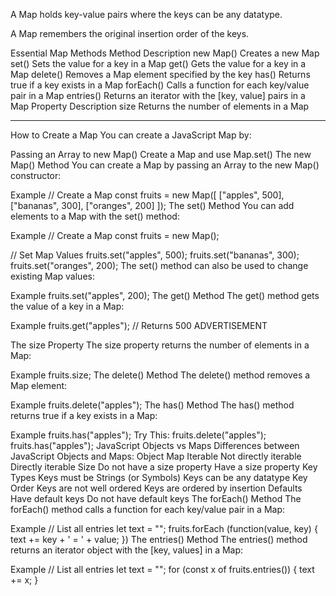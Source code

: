 A Map holds key-value pairs where the keys can be any datatype.

A Map remembers the original insertion order of the keys.

Essential Map Methods
Method	        Description
new Map()	    Creates a new Map
set()	        Sets the value for a key in a Map
get()	        Gets the value for a key in a Map
delete()	    Removes a Map element specified by the key
has()	        Returns true if a key exists in a Map
forEach()	    Calls a function for each key/value pair in a Map
entries()	    Returns an iterator with the [key, value] pairs in a Map
Property	    Description
size	        Returns the number of elements in a Map


---
How to Create a Map
You can create a JavaScript Map by:

Passing an Array to new Map()
Create a Map and use Map.set()
The new Map() Method
You can create a Map by passing an Array to the new Map() constructor:

Example
// Create a Map
const fruits = new Map([
  ["apples", 500],
  ["bananas", 300],
  ["oranges", 200]
]);
The set() Method
You can add elements to a Map with the set() method:

Example
// Create a Map
const fruits = new Map();

// Set Map Values
fruits.set("apples", 500);
fruits.set("bananas", 300);
fruits.set("oranges", 200);
The set() method can also be used to change existing Map values:

Example
fruits.set("apples", 200);
The get() Method
The get() method gets the value of a key in a Map:

Example
fruits.get("apples");    // Returns 500
ADVERTISEMENT

The size Property
The size property returns the number of elements in a Map:

Example
fruits.size;
The delete() Method
The delete() method removes a Map element:

Example
fruits.delete("apples");
The has() Method
The has() method returns true if a key exists in a Map:

Example
fruits.has("apples");
Try This:
fruits.delete("apples");
fruits.has("apples");
JavaScript Objects vs Maps
Differences between JavaScript Objects and Maps:
Object	Map
Iterable	Not directly iterable	Directly iterable
Size	Do not have a size property	Have a size property
Key Types	Keys must be Strings (or Symbols)	Keys can be any datatype
Key Order	Keys are not well ordered	Keys are ordered by insertion
Defaults	Have default keys	Do not have default keys
The forEach() Method
The forEach() method calls a function for each key/value pair in a Map:

Example
// List all entries
let text = "";
fruits.forEach (function(value, key) {
  text += key + ' = ' + value;
})
The entries() Method
The entries() method returns an iterator object with the [key, values] in a Map:

Example
// List all entries
let text = "";
for (const x of fruits.entries()) {
  text += x;
}

